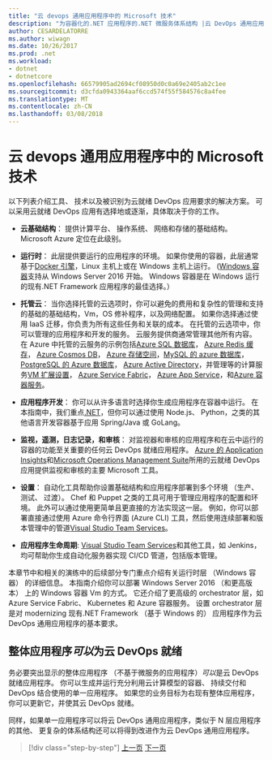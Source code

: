 ```yaml
---
title: "云 devops 通用应用程序中的 Microsoft 技术"
description: "为容器化的.NET 应用程序的.NET 微服务体系结构 |云 DevOps 通用应用程序中的 Microsoft 技术"
author: CESARDELATORRE
ms.author: wiwagn
ms.date: 10/26/2017
ms.prod: .net
ms.workload:
- dotnet
- dotnetcore
ms.openlocfilehash: 66579905ad2694cf08950d0c0a69e2405ab2c1ee
ms.sourcegitcommit: d3cfda0943364aaf6ccd574f55f584576c8a4fee
ms.translationtype: MT
ms.contentlocale: zh-CN
ms.lasthandoff: 03/08/2018
---
```

# <a name="microsoft-technologies-in-cloud-devops-ready-applications"></a>云 devops 通用应用程序中的 Microsoft 技术

以下列表介绍工具、 技术以及被识别为云就绪 DevOps 应用要求的解决方案。 可以采用云就绪 DevOps 应用有选择地或逐渐，具体取决于你的工作。

-   **云基础结构**： 提供计算平台、 操作系统、 网络和存储的基础结构。 Microsoft Azure 定位在此级别。

-   **运行时**： 此层提供要运行的应用程序的环境。 如果你使用的容器，此层通常基于[Docker 引擎](https://docs.docker.com/engine/)，Linux 主机上或在 Windows 主机上运行。 ([Windows 容器](https://docs.microsoft.com/virtualization/windowscontainers/about/)支持从 Windows Server 2016 开始。 Windows 容器是在 Windows 运行的现有.NET Framework 应用程序的最佳选择。）

-   **托管云**： 当你选择托管的云选项时，你可以避免的费用和复杂性的管理和支持的基础的基础结构，Vm，OS 修补程序，以及网络配置。 如果你选择通过使用 IaaS 迁移，你负责为所有这些任务和关联的成本。 在托管的云选项中，你可以管理的应用程序和开发的服务。 云服务提供商通常管理其他所有内容。 在 Azure 中托管的云服务的示例包括[Azure SQL 数据库](https://azure.microsoft.com/services/sql-database)， [Azure Redis 缓存](https://azure.microsoft.com/services/cache/)， [Azure Cosmos DB](https://azure.microsoft.com/services/cosmos-db/)， [Azure 存储空间](https://azure.microsoft.com/services/storage/)，[MySQL 的 azure 数据库](https://azure.microsoft.com/services/mysql/)， [PostgreSQL 的 Azure 数据库](https://azure.microsoft.com/services/postgresql/)， [Azure Active Directory](https://azure.microsoft.com/services/active-directory/)，并管理等的计算服务[VM 扩展设置](https://azure.microsoft.com/services/virtual-machine-scale-sets/)， [Azure Service Fabric](https://azure.microsoft.com/services/service-fabric/)， [Azure App Service](https://azure.microsoft.com/services/app-service/)，和[Azure 容器服务](https://azure.microsoft.com/services/container-service/)。

-   **应用程序开发**： 你可以从许多语言时选择你生成应用程序在容器中运行。 在本指南中，我们重点[.NET](https://www.microsoft.com/net)，但你可以通过使用 Node.js、 Python，之类的其他语言开发容器基于应用 Spring/Java 或 GoLang。

-   **监视，遥测，日志记录，和审核**： 对监视器和审核的应用程序和在云中运行的容器的功能至关重要的任何云 DevOps 就绪应用程序。 [Azure 的 Application Insights](https://azure.microsoft.com/services/application-insights/)和[Microsoft Operations Management Suite](https://www.microsoft.com/cloud-platform/operations-management-suite)所用的云就绪 DevOps 应用提供监视和审核的主要 Microsoft 工具。

-   **设置**： 自动化工具帮助你设置基础结构和应用程序部署到多个环境 （生产、 测试、 过渡）。 Chef 和 Puppet 之类的工具可用于管理应用程序的配置和环境。 此外可以通过使用更简单且更直接的方法实现这一层。 例如，你可以部署直接通过使用 Azure 命令行界面 (Azure CLI) 工具，然后使用连续部署和版本管理中的管道[Visual Studio Team Services](https://www.visualstudio.com/team-services/)。

-   **应用程序生命周期**: [Visual Studio Team Services](https://www.visualstudio.com/team-services/)和其他工具，如 Jenkins，均可帮助你生成自动化服务器实现 CI/CD 管道，包括版本管理。

本章节中和相关的演练中的后续部分专门重点介绍有关运行时层 （Windows 容器） 的详细信息。 本指南介绍你可以部署 Windows Server 2016 （和更高版本） 上的 Windows 容器 Vm 的方式。 它还介绍了更高级的 orchestrator 层，如 Azure Service Fabric、 Kubernetes 和 Azure 容器服务。 设置 orchestrator 层是对 modernizing 现有.NET Framework （基于 Windows 的） 应用程序作为云 DevOps 通用应用程序的基本要求。

## <a name="monolithic-applications-can-be-cloud-devops-ready"></a>整体应用程序*可以*为云 DevOps 就绪

务必要突出显示的整体应用程序 （不基于微服务的应用程序）*可以*是云 DevOps 就绪应用程序。 你可以生成并运行充分利用云计算模型的容器、 持续交付和 DevOps 结合使用的单一应用程序。 如果您的业务目标为右现有整体应用程序，你可以更新它，并使其云 DevOps 就绪。

同样，如果单一应用程序可以将云 DevOps 通用应用程序，类似于 N 层应用程序的其他、 更复杂的体系结构还可以将得到改进作为云 DevOps 通用应用程序。

>[!div class="step-by-step"]
[上一页](reasons-to-lift-and-shift-existing-net-apps-to-cloud-devops-ready-applications.md)
[下一页](what-about-cloud-optimized-applications.md)
